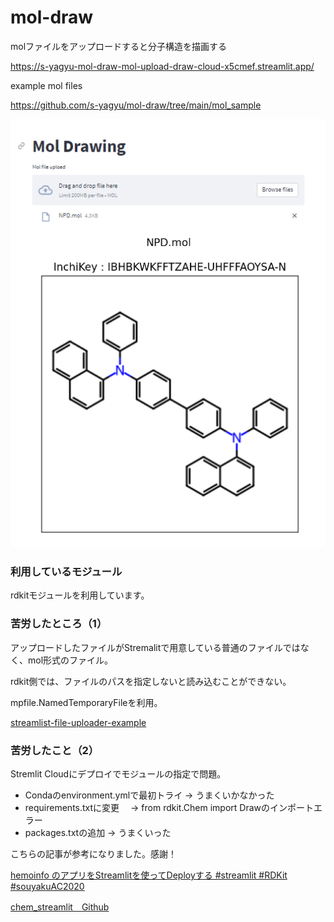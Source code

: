 # mol-draw

molファイルをアップロードすると分子構造を描画する

https://s-yagyu-mol-draw-mol-upload-draw-cloud-x5cmef.streamlit.app/

example mol files

https://github.com/s-yagyu/mol-draw/tree/main/mol_sample


![mol_app01](figs/mol_app01.PNG)



### 利用しているモジュール

rdkitモジュールを利用しています。

### 苦労したところ（1）

アップロードしたファイルがStremalitで用意している普通のファイルではなく、mol形式のファイル。

rdkit側では、ファイルのパスを指定しないと読み込むことができない。

mpfile.NamedTemporaryFileを利用。

[streamlist-file-uploader-example](https://github.com/hurutoriya/streamlist-file-uploader-example/blob/main/streamlit_pdf_uploader/main.py)


### 苦労したこと（2）

Stremlit Cloudにデプロイでモジュールの指定で問題。

- Condaのenvironment.ymlで最初トライ
  -> うまくいかなかった
- requirements.txtに変更
　-> from rdkit.Chem import Drawのインポートエラー
- packages.txtの追加
  -> うまくいった


こちらの記事が参考になりました。感謝！

[hemoinfo のアプリをStreamlitを使ってDeployする #streamlit #RDKit #souyakuAC2020](https://iwatobipen.wordpress.com/2020/12/20/chemoinfo-%E3%81%AE%E3%82%A2%E3%83%97%E3%83%AA%E3%82%92streamlit%E3%82%92%E4%BD%BF%E3%81%A3%E3%81%A6deploy%E3%81%99%E3%82%8B-streamlit-rdkit-souyakuac2020/)

[chem_streamlit　Github](https://github.com/iwatobipen/chem_streamlit)


